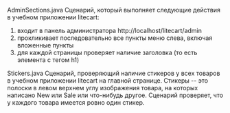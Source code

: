 AdminSections.java
Cценарий, который выполняет следующие действия в учебном приложении litecart:
1) входит в панель администратора http://localhost/litecart/admin
2) прокликивает последовательно все пункты меню слева, включая вложенные пункты
3) для каждой страницы проверяет наличие заголовка (то есть элемента с тегом h1)

Stickers.java
Cценарий, проверяющий наличие стикеров у всех товаров в учебном приложении litecart на главной странице.
Стикеры -- это полоски в левом верхнем углу изображения товара, на которых написано New или Sale или что-нибудь другое.
Сценарий проверяет, что у каждого товара имеется ровно один стикер.
